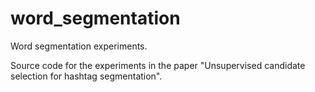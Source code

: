# word_segmentation
Word segmentation experiments.

Source code for the experiments in the paper "Unsupervised candidate selection for hashtag segmentation".
